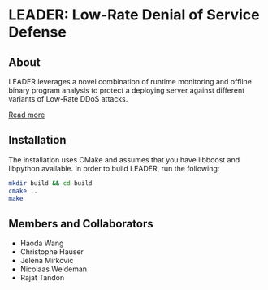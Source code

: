 # LEADER: Low-Rate Denial of Service Defense

## About
LEADER leverages a novel combination of runtime monitoring and offline binary program analysis to protect a deploying server against different variants of Low-Rate DDoS attacks.

[Read more](https://steel.isi.edu/Projects/ddosdefense/)

## Installation
The installation uses CMake and assumes that you have libboost and libpython available. In order to build LEADER, run the following:
```bash
mkdir build && cd build
cmake ..
make
```

## Members and Collaborators
* Haoda Wang
* Christophe Hauser
* Jelena Mirkovic
* Nicolaas Weideman
* Rajat Tandon
